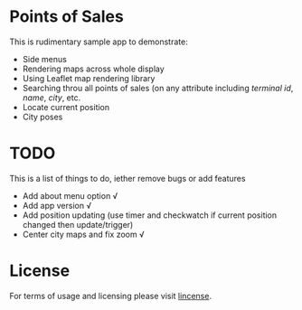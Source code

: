 # Points of Sales

This is rudimentary sample app to demonstrate:
 * Side menus
 * Rendering maps across whole display
 * Using Leaflet map rendering library
 * Searching throu all points of sales (on any attribute including *terminal id*, *name*, *city*, etc.
 * Locate current position
 * City poses

# TODO

This is a list of things to do, iether remove bugs or add features
 * Add about menu option √
 * Add app version √
 * Add position updating (use timer and checkwatch if current position changed then update/trigger)
 * Center city maps and fix zoom √

# License

For terms of usage and licensing please visit [lincense](https://github.com/atonevski/pos/blob/master/LICENSE.md).
